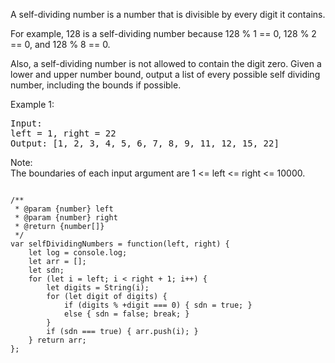 A self-dividing number is a number that is divisible by every digit it contains.

For example, 128 is a self-dividing number because 128 % 1 == 0, 128 % 2 == 0, and 128 % 8 == 0.

Also, a self-dividing number is not allowed to contain the digit zero.
Given a lower and upper number bound, output a list of every possible self dividing number, including the bounds if possible.

Example 1:
<pre>
Input: 
left = 1, right = 22
Output: [1, 2, 3, 4, 5, 6, 7, 8, 9, 11, 12, 15, 22]
</pre>

Note:  
The boundaries of each input argument are 1 <= left <= right <= 10000.

<pre><code>
/**
 * @param {number} left
 * @param {number} right
 * @return {number[]}
 */
var selfDividingNumbers = function(left, right) {
    let log = console.log;
    let arr = [];
    let sdn;
    for (let i = left; i < right + 1; i++) {
        let digits = String(i);
        for (let digit of digits) {
            if (digits % +digit === 0) { sdn = true; }
            else { sdn = false; break; }
        }
        if (sdn === true) { arr.push(i); }
    } return arr;
};
</code></pre>